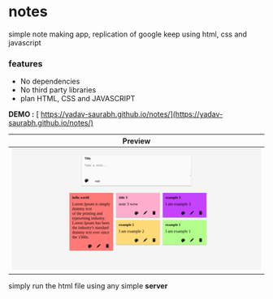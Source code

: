 
# notes

simple note making app, replication of google keep
using html, css and javascript

### features
- No dependencies
- No third party libraries
- plan HTML, CSS and JAVASCRIPT


 **DEMO :** [ https://yadav-saurabh.github.io/notes/](https://yadav-saurabh.github.io/notes/)


| Preview |
|:---------------:|
|<a  target="_blank"  href="https://yadav-saurabh.github.io/agx-admin/"><img  src="https://raw.githubusercontent.com/yadav-saurabh/notes/master/assets/img.png"/></a>|



simply run the html file using any simple **server** 